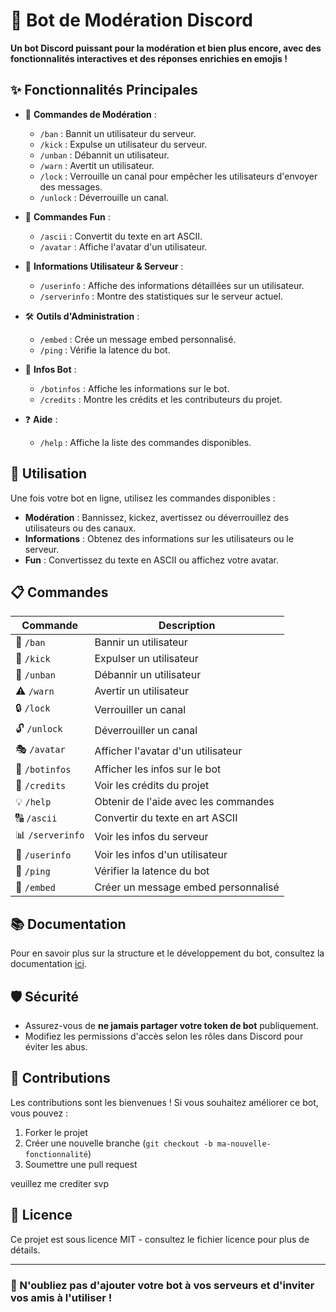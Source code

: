 # 🚀 Bot de Modération Discord

**Un bot Discord puissant pour la modération et bien plus encore, avec des fonctionnalités interactives et des réponses enrichies en emojis !**

## ✨ Fonctionnalités Principales

- 🔨 **Commandes de Modération** :
  - `/ban` : Bannit un utilisateur du serveur.
  - `/kick` : Expulse un utilisateur du serveur.
  - `/unban` : Débannit un utilisateur.
  - `/warn` : Avertit un utilisateur.
  - `/lock` : Verrouille un canal pour empêcher les utilisateurs d'envoyer des messages.
  - `/unlock` : Déverrouille un canal.

- 🎉 **Commandes Fun** :
  - `/ascii` : Convertit du texte en art ASCII.
  - `/avatar` : Affiche l'avatar d'un utilisateur.

- 💬 **Informations Utilisateur & Serveur** :
  - `/userinfo` : Affiche des informations détaillées sur un utilisateur.
  - `/serverinfo` : Montre des statistiques sur le serveur actuel.

- 🛠️ **Outils d'Administration** :
  - `/embed` : Crée un message embed personnalisé.
  - `/ping` : Vérifie la latence du bot.

- 🤖 **Infos Bot** :
  - `/botinfos` : Affiche les informations sur le bot.
  - `/credits` : Montre les crédits et les contributeurs du projet.

- ❓ **Aide** :
  - `/help` : Affiche la liste des commandes disponibles.

## 🚀 Utilisation

Une fois votre bot en ligne, utilisez les commandes disponibles :

- **Modération** : Bannissez, kickez, avertissez ou déverrouillez des utilisateurs ou des canaux.
- **Informations** : Obtenez des informations sur les utilisateurs ou le serveur.
- **Fun** : Convertissez du texte en ASCII ou affichez votre avatar.

## 📋 Commandes

| Commande          | Description                                  |
| ----------------- | -------------------------------------------- |
| 🔨 `/ban`         | Bannir un utilisateur                        |
| 👢 `/kick`        | Expulser un utilisateur                      |
| 🚫 `/unban`       | Débannir un utilisateur                      |
| ⚠️ `/warn`        | Avertir un utilisateur                       |
| 🔒 `/lock`        | Verrouiller un canal                         |
| 🔓 `/unlock`      | Déverrouiller un canal                       |
| 🎭 `/avatar`      | Afficher l'avatar d'un utilisateur           |
| 🤖 `/botinfos`    | Afficher les infos sur le bot                |
| 💬 `/credits`     | Voir les crédits du projet                   |
| 💡 `/help`        | Obtenir de l'aide avec les commandes         |
| 🔠 `/ascii`       | Convertir du texte en art ASCII              |
| 📊 `/serverinfo`  | Voir les infos du serveur                    |
| 👤 `/userinfo`    | Voir les infos d'un utilisateur              |
| 🔔 `/ping`        | Vérifier la latence du bot                   |
| 📜 `/embed`       | Créer un message embed personnalisé          |

## 📚 Documentation

Pour en savoir plus sur la structure et le développement du bot, consultez la documentation [ici](docs/documentation.md).

## 🛡️ Sécurité

- Assurez-vous de **ne jamais partager votre token de bot** publiquement.
- Modifiez les permissions d'accès selon les rôles dans Discord pour éviter les abus.

## 🤝 Contributions

Les contributions sont les bienvenues ! Si vous souhaitez améliorer ce bot, vous pouvez :

1. Forker le projet
2. Créer une nouvelle branche (`git checkout -b ma-nouvelle-fonctionnalité`)
3. Soumettre une pull request

veuillez me crediter svp

## 📄 Licence

Ce projet est sous licence MIT - consultez le fichier licence pour plus de détails.

---

### 🌟 N'oubliez pas d'ajouter votre bot à vos serveurs et d'inviter vos amis à l'utiliser !